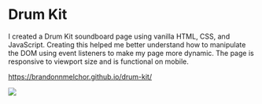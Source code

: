 # Drum Kit

I created a Drum Kit soundboard page using vanilla HTML, CSS, and JavaScript. Creating this helped me better understand how to manipulate the DOM using event listeners to make my page more dynamic. The page is responsive to viewport size and is functional on mobile.

https://brandonnmelchor.github.io/drum-kit/

![](https://github.com/brandonnmelchor/Soundboard-Drum-Kit/blob/main/screenshot%202.png?raw=true)
